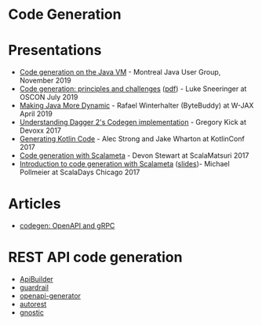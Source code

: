 # Code Generation

# Presentations

- [Code generation on the Java VM](https://speakerdeck.com/sullis/code-generation-on-the-java-vm-montreal-2019-11-05) - Montreal Java User Group, November 2019
- [Code generation: principles and challenges](https://conferences.oreilly.com/oscon/oscon-or-2019/public/schedule/detail/75958) ([pdf](https://cdn.oreillystatic.com/en/assets/1/event/295/Code%20generation_%20Principles%20and%20challenges%20Presentation.pdf)) - Luke Sneeringer at OSCON July 2019
- [Making Java More Dynamic](https://www.youtube.com/watch?v=Gjtrl66J26g) - Rafael Winterhalter (ByteBuddy) at W-JAX April 2019
- [Understanding Dagger 2's Codegen implementation](https://www.youtube.com/watch?v=-UWWFBEhW3Q) - Gregory Kick at Devoxx 2017
- [Generating Kotlin Code](https://www.youtube.com/watch?v=_obNBSldffw) - Alec Strong and Jake Wharton at KotlinConf 2017
- [Code generation with Scalameta](https://www.youtube.com/watch?v=ONlBglP8H3Y) - Devon Stewart at ScalaMatsuri 2017
- [Introduction to code generation with Scalameta](https://www.youtube.com/watch?v=l88-ljjtLO0) ([slides](https://www.michaelpollmeier.com/presentations/2017-04-22-scalameta-scaladays/#/))- Michael Pollmeier at ScalaDays Chicago 2017

# Articles
- [codegen: OpenAPI and gRPC](https://medium.com/apis-and-digital-transformation/openapi-and-grpc-side-by-side-b6afb08f75ed)

# REST API code generation
- [ApiBuilder](https://www.apibuilder.io/)
- [guardrail](https://guardrail.dev/)
- [openapi-generator](https://github.com/OpenAPITools/openapi-generator)
- [autorest](https://github.com/Azure/autorest)
- [gnostic](https://github.com/googleapis/gnostic)
